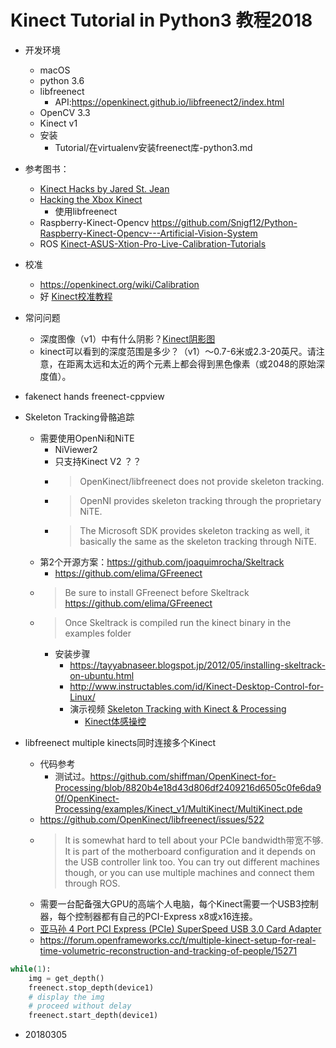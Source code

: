 # Kinect Tutorial in Python3  教程2018


- 开发环境
    - macOS
    - python 3.6
    - libfreenect
        - API:https://openkinect.github.io/libfreenect2/index.html
    - OpenCV 3.3
    - Kinect v1
    - 安装
        - Tutorial/在virtualenv安装freenect库-python3.md
- 参考图书：
    - [Kinect Hacks
by Jared St. Jean](https://www.safaribooksonline.com/library/view/kinect-hacks/9781449332181/)
    - [Hacking the Xbox Kinect](https://item.jd.com/19393582.html)    
        - 使用libfreenect
    - Raspberry-Kinect-Opencv https://github.com/Snigf12/Python-Raspberry-Kinect-Opencv---Artificial-Vision-System
    - ROS [Kinect-ASUS-Xtion-Pro-Live-Calibration-Tutorials](https://github.com/taochenshh/Kinect-ASUS-Xtion-Pro-Live-Calibration-Tutorials)

- 校准
    - https://openkinect.org/wiki/Calibration
    - 好 [Kinect校准教程](http://rgbdemo.org/index.php/Documentation/TutorialProjectorKinectCalibration)
    
- 常问问题
    - 深度图像（v1）中有什么阴影？[Kinect阴影图](http://media.zero997.com/kinect_shadow.pdf)
    - kinect可以看到的深度范围是多少？（v1）〜0.7-6米或2.3-20英尺。请注意，在距离太远和太近的两个元素上都会得到黑色像素（或2048的原始深度值）。    
    
- fakenect hands freenect-cppview    

- Skeleton Tracking骨骼追踪
    - 需要使用OpenNi和NiTE
        - NiViewer2
        - 只支持Kinect V2 ？？
        - >OpenKinect/libfreenect does not provide skeleton tracking.
        - >OpenNI provides skeleton tracking through the proprietary NiTE.
        - >The Microsoft SDK provides skeleton tracking as well, it basically the same as the skeleton tracking through NiTE.
    - 第2个开源方案：https://github.com/joaquimrocha/Skeltrack
        - https://github.com/elima/GFreenect
    - >Be sure to install GFreenect before Skeltrack https://github.com/elima/GFreenect
    - >Once Skeltrack is compiled run the kinect binary in the examples folder
        - 安装步骤
            - https://tayyabnaseer.blogspot.jp/2012/05/installing-skeltrack-on-ubuntu.html
            - http://www.instructables.com/id/Kinect-Desktop-Control-for-Linux/
            - 演示视频 [Skeleton Tracking with Kinect & Processing
](https://vimeo.com/36267446)
                - [Kinect体感操控](https://www.bilibili.com/video/av18376207/)
        
    
- libfreenect multiple kinects同时连接多个Kinect
    - 代码参考 
        - 测试过。https://github.com/shiffman/OpenKinect-for-Processing/blob/8820b4e18d43d806df2409216d6505c0fe6da90f/OpenKinect-Processing/examples/Kinect_v1/MultiKinect/MultiKinect.pde
    - https://github.com/OpenKinect/libfreenect/issues/522
    - >It is somewhat hard to tell about your PCIe bandwidth带宽不够. It is part of the motherboard configuration and it depends on the USB controller link too. You can try out different machines though, or you can use multiple machines and connect them through ROS.
    - 需要一台配备强大GPU的高端个人电脑，每个Kinect需要一个USB3控制器，每个控制器都有自己的PCI-Express x8或x16连接。
    - [亚马孙 4 Port PCI Express (PCIe) SuperSpeed USB 3.0 Card Adapter](https://www.amazon.com/Express-SuperSpeed-Adapter-Dedicated-Channels/dp/B00HJZEA2S/ref=sr_1_2?ie=UTF8&qid=1473310532&sr=8-2&keywords=startech+PCIe+usb3)
    - https://forum.openframeworks.cc/t/multiple-kinect-setup-for-real-time-volumetric-reconstruction-and-tracking-of-people/15271
    
    
```python
while(1):    
    img = get_depth()
    freenect.stop_depth(device1)
    # display the img
    # proceed without delay
    freenect.start_depth(device1)
```    

- 20180305